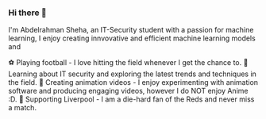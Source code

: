 ### Hi there 👋
I'm Abdelrahman Sheha, an IT-Security student with a passion for machine learning, I enjoy creating innvovative and efficient machine learning models and

⚽ Playing football - I love hitting the field whenever I get the chance to.
🔐 Learning about IT security and exploring the latest trends and techniques in the field.
🎥 Creating animation videos - I enjoy experimenting with animation software and producing engaging videos, however I do NOT enjoy Anime :D.
🔴 Supporting Liverpool - I am a die-hard fan of the Reds and never miss a match.

<!--
**AbdelrahmanSheha/AbdelrahmanSheha** is a ✨ _special_ ✨ repository because its `README.md` (this file) appears on your GitHub profile.

Here are some ideas to get you started:

- 🔭 I’m currently working on ...
- 🌱 I’m currently learning ...
- 👯 I’m looking to collaborate on ...
- 🤔 I’m looking for help with ...
- 💬 Ask me about ...
- 📫 How to reach me: ...
- 😄 Pronouns: ...
- ⚡ Fun fact: ...
-->
